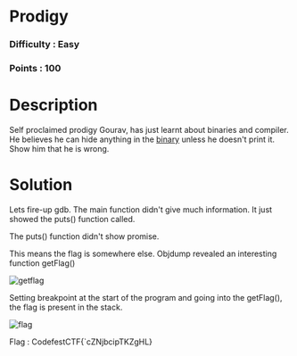# Prodigy
### Difficulty : Easy
### Points : 100

# Description
Self proclaimed prodigy Gourav, has just learnt about binaries and compiler. He believes he can hide anything in the [binary](https://github.com/TheRealOddCoder/codefestCTF_2018/blob/master/Prodigy/prodigy) unless he doesn't print it. Show him that he is wrong.

# Solution
Lets fire-up gdb.
The main function didn't give much information. It just showed the puts() function called.

The puts() function didn't show promise.

This means the flag is somewhere else. Objdump revealed an interesting function getFlag()


![getflag](https://user-images.githubusercontent.com/42334661/44945458-930e6b80-ae07-11e8-8a23-f509427fb848.png)


Setting breakpoint at the start of the program and going into the getFlag(), the flag is present in the stack.


![flag](https://user-images.githubusercontent.com/42334661/44945492-54c57c00-ae08-11e8-898b-6b864f8069f9.png)


Flag : CodefestCTF{`cZNjbcipTKZgHL}

